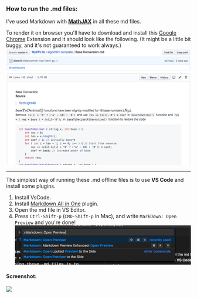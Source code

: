 ### How to run the .md files:

I've used Markdown with **[MathJAX](https://www.mathjax.org/)**  in all these md files.

To render it on browser you'll have to download and install this [Google Chrome](https://chrome.google.com/webstore/detail/mathjax-plugin-for-github/ioemnmodlmafdkllaclgeombjnmnbima/related?hl=en) Extension and it should look like the following. (It might be a little bit buggy, and it's not guaranteed to work always.)
![](/imgMD/img5.png)

---

The simplest way of running these .md offline files is to use **VS Code** and install some plugins.

1.  Install VsCode.
2.  Install [Markdown All in One](https://marketplace.visualstudio.com/items?itemName=yzhang.markdown-all-in-one) plugin.
3.  Open the md file in VS Editor.
4.  Press `Ctrl-Shift-p` (`CMD-Shift-p` in Mac), and write `MarkDown: Open Preview` and you're done! <br>![](/imgMD/img3.png)

#### Screenshot:

![](algorithm%20template/imgMD/img4.png)
